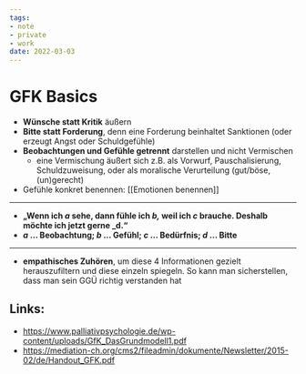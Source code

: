 ```yaml
---
tags:
- note
- private
- work
date: 2022-03-03
---
```



# GFK Basics

* **Wünsche statt Kritik** äußern
* **Bitte statt Forderung**, denn eine Forderung beinhaltet Sanktionen (oder erzeugt Angst oder Schuldgefühle)
* **Beobachtungen und Gefühle getrennt** darstellen und nicht Vermischen
  * eine Vermischung äußert sich z.B. als Vorwurf, Pauschalisierung, Schuldzuweisung, oder als moralische Verurteilung (gut/böse, (un)gerecht)
* Gefühle konkret benennen: [[Emotionen benennen]]

---
* **„Wenn ich _a_ sehe, dann fühle ich _b,_ weil ich _c_ brauche. Deshalb möchte ich jetzt gerne _d.“**
* **_a_ … Beobachtung; _b_ … Gefühl; _c_ … Bedürfnis; _d_ … Bitte**
---

* **empathisches Zuhören**, um diese 4 Informationen gezielt herauszufiltern und diese einzeln spiegeln. So kann man sicherstellen, dass man sein GGÜ richtig verstanden hat

## Links:
* https://www.palliativpsychologie.de/wp-content/uploads/GfK_DasGrundmodell1.pdf
* https://mediation-ch.org/cms2/fileadmin/dokumente/Newsletter/2015-02/de/Handout_GFK.pdf